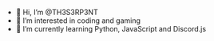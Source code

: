 - 👋 Hi, I’m @TH3S3RP3NT
- 👀 I’m interested in coding and gaming
- 🌱 I’m currently learning Python, JavaScript and Discord.js

<!---
TH3S3RP3NT/TH3S3RP3NT is a ✨ special ✨ repository because its `README.md` (this file) appears on your GitHub profile.
You can click the Preview link to take a look at your changes.
--->
